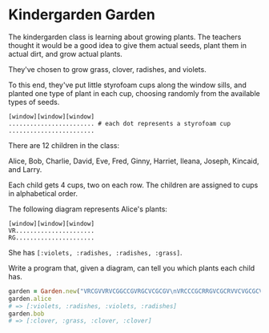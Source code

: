 # Kindergarden Garden

The kindergarden class is learning about growing plants. The teachers thought
it would be a good idea to give them actual seeds, plant them in actual dirt,
and grow actual plants.

They've chosen to grow grass, clover, radishes, and violets.

To this end, they've put little styrofoam cups along the window sills, and
planted one type of plant in each cup, choosing randomly from the available
types of seeds.

```plain
[window][window][window]
........................ # each dot represents a styrofoam cup
........................
```

There are 12 children in the class:

Alice, Bob, Charlie, David, Eve, Fred, Ginny, Harriet, Ileana, Joseph,
Kincaid, and Larry.

Each child gets 4 cups, two on each row. The children are assigned to cups in
alphabetical order.

The following diagram represents Alice's plants:

```plain
[window][window][window]
VR......................
RG......................
```

She has `[:violets, :radishes, :radishes, :grass]`.

Write a program that, given a diagram, can tell you which plants each child
has.

```ruby
garden = Garden.new("VRCGVVRVCGGCCGVRGCVCGCGV\nVRCCCGCRRGVCGCRVVCVGCGCV")
garden.alice
# => [:violets, :radishes, :violets, :radishes]
garden.bob
# => [:clover, :grass, :clover, :clover]
```

